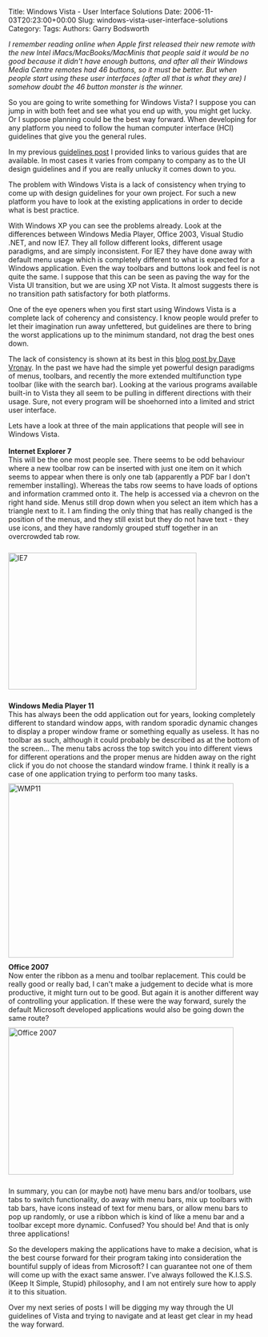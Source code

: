 Title: Windows Vista - User Interface Solutions
Date: 2006-11-03T20:23:00+00:00
Slug: windows-vista-user-interface-solutions
Category: 
Tags: 
Authors: Garry Bodsworth

<span style="font-style: italic;">I remember reading online when Apple first released their new remote with the new Intel iMacs/MacBooks/MacMinis that people said it would be no good because it didn't have enough buttons, and after all their Windows Media Centre remotes had 46 buttons, so it must be better.  But when people start using these user interfaces (after all that is what they are) I somehow doubt the 46 button monster is the winner.</span>

So you are going to write something for Windows Vista?  I suppose you can jump in with both feet and see what you end up with, you might get lucky.  Or I suppose planning could be the best way forward.  When developing for any platform you need to follow the human computer interface (HCI) guidelines that give you the general rules. 

In my previous <a title="guidelines post" href="http://garrys-brain.blogspot.com/2006/10/user-interface-guidelines.html">guidelines post</a>   I provided links to various guides that are available.  In most cases it varies from company to company as to the UI design guidelines and if you are really unlucky it comes down to you. 

The problem with Windows Vista is a lack of consistency when trying to come up with design guidelines for your own project.  For such a new platform you have to look at the existing applications in order to decide what is best practice. 

With Windows XP you can see the problems already.  Look at the differences between Windows Media Player, Office 2003, Visual Studio .NET, and now IE7.  They all follow different looks, different usage paradigms, and are simply inconsistent.  For IE7 they have done away with default menu usage which is completely different to what is expected for a Windows application.  Even the way toolbars and buttons look and feel is not quite the same.  I suppose that this can be seen as paving the way for the Vista UI transition, but we are using XP not Vista.  It almost suggests there is no transition path satisfactory for both platforms. 

One of the eye openers when you first start using Windows Vista is a complete lack of coherency and consistency.  I know people would prefer to let their imagination run away unfettered, but guidelines are there to bring the worst applications up to the minimum standard, not drag the best ones down.

The lack of consistency is shown at its best in this <a title="excellent blog post by Dave Vronay" href="http://shellrevealed.com/blogs/shellblog/archive/2006/09/20/What-happened-to-the-menu-bars_3F00_.aspx">blog post by Dave Vronay</a>.  In the past we have had the simple yet powerful design paradigms of menus, toolbars, and recently the more extended multifunction type toolbar (like with the search bar).  Looking at the various programs available built-in to Vista they all seem to be pulling in different directions with their usage.  Sure, not every program will be shoehorned into a limited and strict user interface.

Lets have a look at three of the main applications that people will see in Windows Vista.<br><span style="font-weight: bold;"><br></span><span style="font-weight: bold;">Internet Explorer 7</span><br style="font-weight: bold;">This will be the one most people see.  There seems to be odd behaviour where a new toolbar row can be inserted with just one item on it which seems to appear when there is only one tab (apparently a PDF bar I don't remember installing).  Whereas the tabs row seems to have loads of options and information crammed onto it.  The help is accessed via a chevron on the right hand side.  Menus still drop down when you select an item which has a triangle next to it.  I am finding the only thing that has really changed is the position of the menus, and they still exist but they do not have text - they use icons, and they have randomly grouped stuff together in an overcrowded tab row.

<img title="IE7" src="http://docs.google.com/File?id=dhp3xkhx_5j9kzvc" align="bottom" border="0" height="273" hspace="0" vspace="10" width="376">

<span style="font-weight: bold;">Windows Media Player 11</span><br style="font-weight: bold;">This has always been the odd application out for years, looking completely different to standard window apps, with random sporadic dynamic changes to display a proper window frame or something equally as useless.  It has no toolbar as such, although it could probably be described as at the bottom of the screen...  The menu tabs across the top switch you into different views for different operations and the proper menus are hidden away on the right click if you do not choose the standard window frame.  I think it really is a case of one application trying to perform too many tasks.<br><img title="WMP11" src="http://docs.google.com/File?id=dhp3xkhx_9fnm44z" align="bottom" border="0" height="348" hspace="0" vspace="10" width="450"><br><span style="font-weight: bold;">Office 2007</span><br style="font-weight: bold;">Now enter the ribbon as a menu and toolbar replacement.  This could be really good or really bad, I can't make a judgement to decide what is more productive, it might turn out to be good.  But again it is another different way of controlling your application.  If these were the way forward, surely the default Microsoft developed applications would also be going down the same route?<br><img title="Office 2007" src="http://docs.google.com/File?id=dhp3xkhx_10dtsswb" align="bottom" border="0" height="294" hspace="0" vspace="10" width="450">

In summary, you can (or maybe not) have menu bars and/or toolbars, use tabs to switch functionality, do away with menu bars, mix up toolbars with tab bars, have icons instead of text for menu bars, or allow menu bars to pop up randomly, or use a ribbon which is kind of like a menu bar and a toolbar except more dynamic.  Confused?  You should be!  And that is only three applications!

So the developers making the applications have to make a decision, what is the best course forward for their program taking into consideration the bountiful supply of ideas from Microsoft?  I can guarantee not one of them will come up with the exact same answer.  I've always followed the K.I.S.S. (Keep It Simple, Stupid) philosophy, and I am not entirely sure how to apply it to this situation.

Over my next series of posts I will be digging my way through the UI guidelines of Vista and trying to navigate and at least get clear in my head the way forward.
